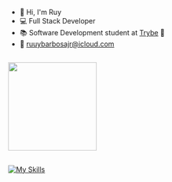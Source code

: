 - :wave: Hi, I'm Ruy
- 💻 Full Stack Developer
- :books: Software Development student at <a href="https://www.betrybe.com/">Trybe</a> :rocket: <br>
- :email: ruuybarbosajr@icloud.com

##

<div>
  <a href="https://github.com/Ruuybarbosajr">
  <img height="180em" src="https://github-readme-stats.vercel.app/api?username=Ruuybarbosajr&show_icons=true&theme=merko&include_all_commits=true&count_private=true"/>
</div>

##

  [![My Skills](https://skills.thijs.gg/icons?i=js,ts,html,css,nodejs,bootstrap,express,prisma,mysql,mongo,docker,git,react,redux,jest&theme=dark)](#)
  
